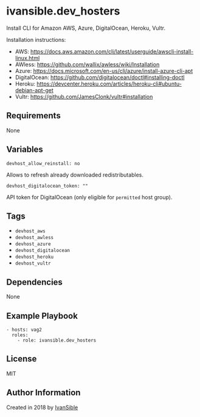 # ivansible.dev_hosters

Install CLI for Amazon AWS, Azure, DigitalOcean, Heroku, Vultr.

Installation instructions:
- AWS:  https://docs.aws.amazon.com/cli/latest/userguide/awscli-install-linux.html
- AWless:  https://github.com/wallix/awless/wiki/Installation
- Azure:  https://docs.microsoft.com/en-us/cli/azure/install-azure-cli-apt
- DigitalOcean:  https://github.com/digitalocean/doctl#installing-doctl
- Heroku:  https://devcenter.heroku.com/articles/heroku-cli#ubuntu-debian-apt-get
- Vultr:  https://github.com/JamesClonk/vultr#installation


## Requirements

None


## Variables

    devhost_allow_reinstall: no

Allows to refresh already downloaded redistributables.

    devhost_digitalocean_token: ""

API token for DigitalOcean (only eligible for `permitted` host group).


## Tags

- `devhost_aws`
- `devhost_awless`
- `devhost_azure`
- `devhost_digitalocean`
- `devhost_heroku`
- `devhost_vultr`


## Dependencies

None


## Example Playbook

    - hosts: vag2
      roles:
        - role: ivansible.dev_hosters


## License

MIT


## Author Information

Created in 2018 by [IvanSible](https://github.com/ivansible)
